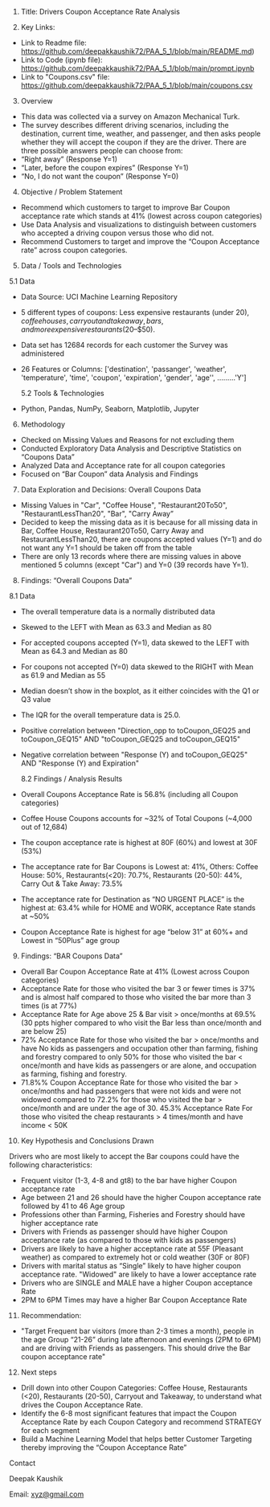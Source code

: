 1. Title: Drivers Coupon Acceptance Rate Analysis
   
3. Key Links:
- Link to Readme file: https://github.com/deepakkaushik72/PAA_5_1/blob/main/README.md)
- Link to Code (ipynb file): https://github.com/deepakkaushik72/PAA_5_1/blob/main/prompt.ipynb
- Link to "Coupons.csv" file: https://github.com/deepakkaushik72/PAA_5_1/blob/main/coupons.csv

3. Overview
   
- This data was collected via a survey on Amazon Mechanical Turk.
- The survey describes different driving scenarios, including the destination, current time, weather, and passenger, and then asks people whether they will accept the coupon if they are the driver.
  There are three possible answers people can choose from:
- “Right away” (Response Y=1)
- “Later, before the coupon expires” (Response Y=1)
- “No, I do not want the coupon” (Response Y=0)

4. Objective / Problem Statement
    
- Recommend which customers to target to improve Bar Coupon acceptance rate which stands at 41% (lowest across coupon categories)
- Use Data Analysis and visualizations to distinguish between customers who accepted a driving coupon versus those who did not.
- Recommend Customers to target and improve the “Coupon Acceptance rate” across coupon categories.

5. Data / Tools and Technologies
       
  5.1  Data   
- Data Source: UCI Machine Learning Repository
- 5 different types of coupons: Less expensive restaurants (under $20), coffee houses, carryout and takeaway, bars, and more expensive restaurants ($20–$50).
- Data set has 12684 records for each customer the Survey was administered
- 26 Features or Columns: ['destination', 'passanger', 'weather', 'temperature', 'time', 'coupon', 'expiration', 'gender', 'age'', ………'Y']
   
  5.2  Tools & Technologies
- Python, Pandas, NumPy, Seaborn, Matplotlib, Jupyter

6. Methodology
   
- Checked on Missing Values and Reasons for not excluding them
- Conducted Exploratory Data Analysis and Descriptive Statistics on “Coupons Data”
- Analyzed Data and Acceptance rate for all coupon categories
- Focused on “Bar Coupon” data Analysis and Findings

7. Data Exploration and Decisions: Overall Coupons Data

-  Missing Values in "Car", "Coffee House", "Restaurant20To50", "RestaurantLessThan20", "Bar", "Carry Away”
-  Decided to keep the missing data as it is because for all missing data in Bar, Coffee House, Restaurant20To50, Carry Away and RestaurantLessThan20, there are coupons accepted values (Y=1) and do not want any Y=1 should be taken off from the table
-  There are only 13 records where there are missing values in above mentioned 5 columns (except "Car") and Y=0 (39 records have Y=1). 

8. Findings: “Overall Coupons Data”

  8.1  Data
- The overall temperature data is a normally distributed data
- Skewed to the LEFT with Mean as 63.3 and Median as 80
- For accepted coupons accepted (Y=1), data skewed to the LEFT with Mean as 64.3 and Median as 80
- For coupons not accepted (Y=0) data skewed to the RIGHT with Mean as 61.9 and Median as 55
- Median doesn’t show in the boxplot, as it either coincides with the Q1 or Q3 value
- The IQR for the overall temperature data is 25.0.
- Positive correlation between "Direction_opp to toCoupon_GEQ25 and toCoupon_GEQ15" AND "toCoupon_GEQ25 and toCoupon_GEQ15"
- Negative correlation between "Response (Y) and toCoupon_GEQ25" AND "Response (Y) and Expiration"

  8.2  Findings / Analysis Results

-  Overall Coupons Acceptance Rate is 56.8% (including all Coupon categories)
-  Coffee House Coupons accounts for ~32% of Total Coupons (~4,000 out of 12,684)
-  The coupon acceptance rate is highest at 80F (60%) and lowest at 30F (53%)
-  The acceptance rate for Bar Coupons is Lowest at: 41%, Others: Coffee House: 50%, Restaurants(<20): 70.7%, Restaurants (20-50): 44%, Carry Out & Take Away: 73.5%
-  The acceptance rate for Destination as “NO URGENT PLACE” is the highest at: 63.4% while for HOME and WORK, acceptance Rate stands at ~50%
-  Coupon Acceptance Rate is highest for age “below 31” at 60%+ and Lowest in “50Plus” age group

9. Findings: “BAR Coupons Data”
    
-  Overall Bar Coupon Acceptance Rate at 41% (Lowest across Coupon categories)
-  Acceptance Rate for those who visited the bar 3 or fewer times is 37% and is almost half compared to those who visited the bar more than 3 times (is at 77%)
-  Acceptance Rate for Age above 25 & Bar visit > once/months at 69.5% (30 ppts higher compared to who visit the Bar less than once/month and are below 25)
-  72% Acceptance Rate for those who visited the bar > once/months and have No kids as passengers and occupation other than farming, fishing and forestry compared to only 50% for those who visited the bar < once/month and have kids as passengers or are alone, and occupation as farming, fishing and forestry.
-  71.8%% Coupon Acceptance Rate for those who visited the bar > once/months and had passengers that were not kids and were not widowed compared to 72.2% for those who visited the bar > once/month and are under the age of 30. 45.3% Acceptance Rate For those who visited the cheap restaurants > 4 times/month and have income < 50K

10.  Key Hypothesis and Conclusions Drawn

Drivers who are most likely to accept the Bar coupons could have the following characteristics:
- Frequent visitor (1-3, 4-8 and gt8) to the bar have higher Coupon acceptance rate
- Age between 21 and 26 should have the higher Coupon acceptance rate followed by 41 to 46 Age group
- Professions other than Farming, Fisheries and Forestry should have higher acceptance rate
- Drivers with Friends as passenger should have higher Coupon acceptance rate (as compared to those with kids as passengers)
- Drivers are likely to have a higher acceptance rate at 55F (Pleasant weather) as compared to extremely hot or cold weather (30F or 80F)
- Drivers with marital status as “Single” likely to have higher coupon acceptance rate. "Widowed" are likely to have a lower acceptance rate
- Drivers who are SINGLE and MALE have a higher Coupon acceptance Rate
- 2PM to 6PM Times may have a higher Bar Coupon Acceptance Rate

11.  Recommendation:
    
-  "Target Frequent bar visitors (more than 2-3 times a month), people in the age Group “21-26” during late afternoon and evenings (2PM to 6PM) and are driving with Friends as passengers. This should drive the Bar coupon acceptance rate"

12.  Next steps
    
-  Drill down into other Coupon Categories: Coffee House, Restaurants (<20), Restaurants (20-50), Carryout and Takeaway, to understand what drives the Coupon Acceptance Rate.
-  Identify the 6-8 most significant features that impact the Coupon Acceptance Rate by each Coupon Category and recommend STRATEGY for each segment
-  Build a Machine Learning Model that helps better Customer Targeting thereby improving the “Coupon Acceptance Rate”

Contact

Deepak Kaushik

Email: xyz@gmail.com
